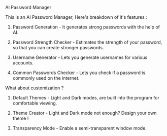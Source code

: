 AI Password Manager

This is an AI Password Manager, Here's breakdown of it's features : 

1) Password Generation - It generates strong passwords with the help of AI.

2) Password Strength Checker - Estimates the strength of your password, so that you can create stronger passwords.

3) Username Generator - Lets you generate usernames for various accounts.

4) Common Passwords Checker - Lets you check if a password is commonly used on the internet.

What about customization ?

1) Default Themes - Light and Dark modes, are built into the program for comfortable viewing.

2) Theme Creator - Light and Dark mode not enough? Design your own theme !

3) Transparency Mode - Enable a semi-transparent window mode.
